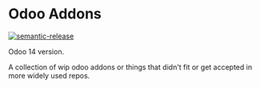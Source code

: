 # Odoo Addons

[![semantic-release](https://img.shields.io/badge/%20%20%F0%9F%93%A6%F0%9F%9A%80-semantic--release-e10079.svg)](https://github.com/semantic-release/semantic-release)

Odoo 14 version.

A collection of wip odoo addons or things that didn't fit or get accepted in
more widely used repos.

